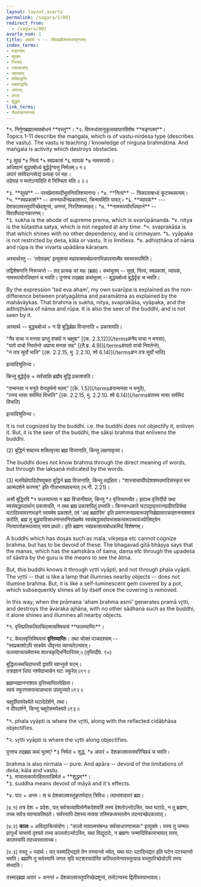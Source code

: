 ```yaml
---
layout: layout_avarta
permalink: /sagara/1/001
redirect_from:
  - /sagara/001
avarta_num: 1
title: आवर्तः १ -- जीवब्रह्मैक्यरूपमङ्गलम्
index_terms:
- मङ्गलम्
- सुखम्
- नित्यम्
- स्वप्रकाशम्
- व्यापकम्
- शक्तिवृत्तिः
- लक्षणावृत्तिः
- अपारम्
- कालः
- शुद्धम्
link_terms:
- नैववाचानमनसा
---
```


<div class="footnote" markdown="1">
*१. निर्गुणब्रह्मात्मावबोधनं **वस्तु**।  
*२. विघ्नध्वंसानुकूलव्यापारविशेषः **मङ्गलम्**।
</div>

<div class="translation-inline">
Topics 1-11 describe the maṅgala, which is of vastu-nirdeśa type (describes the vastu).
The vastu is teaching / knowledge of nirguṇa brahmātma. And maṅgala is activity which destroys obstacles.
</div>

*३ सुखं *४ नित्यं *५ स्वप्रकाशं *६ व्यापकं *७ नामरूपयोः।  
अधिष्ठानं बुद्ध्यबोध्यं बुद्धेर्दृग्यत्तु निर्मलम्॥ १॥  
अपारं सर्ववेदान्तवेद्यं प्रत्यक् परं महः।  
तदेवाहं न मत्तोऽन्यदिति मे निश्चिता मतिः॥ २॥

<div class="footnote" markdown="1">
*३. **सुखं** -- परमप्रेमास्पदीभूतनिरतिशयानन्दः।  
*४. **नित्यं** -- त्रिकालाबाध्यं कूटस्थसत्यम्।  
*५. **स्वप्रकाशं** -- अनन्याधीनप्रकाशरूपं, चिन्मयमिति यावत्।  
*६. **व्यापकं** --- देशकालवस्तुपरिच्छेदशून्यं, अनन्तं, निरतिशयमहत्।  
*७. **नामरूपयोरधिष्ठानं** -- विवर्तोपादानकारणम्।

<div class="translation-inline" markdown="1">
*३. sukha is the abode of supreme prema, which is svarūpānanda.  
*४. nitya is the kūṭastha satya, which is not negated at any time.  
*५. svaprakāśa is that which shines with no other dependency, and is cinmayam.  
*६. vyāpaka is not restricted by deśa, kāla or vastu. It is limitless.  
*७. adhiṣṭhāna of nāma and rūpa is the vivarta upādāna kāraṇam. 
</div>

</div>

अस्यार्थस्तु -- 'तदेवाहम्’ इत्युक्त्या महावाक्यार्थप्रत्यगभिन्नपरमात्मैव 
स्वस्वरूपमिति। 

तद्विशेषणानि निरूप्यन्ते -- तत् प्रत्यक् परं महः (ब्रह्म)। 
कथंभूतम् -- सुखं, नित्यं, स्वप्रकाशं, व्यापकं, नामरूपयोरधिष्ठानं च भवति। 
पुनश्च तद्ब्रह्म कथंभूतम् -- बुद्ध्यबोध्यं बुद्धेर्दृक् च भवति। 

<div class="translation-inline" markdown="1">
By the expression 'tad eva aham', my own svarūpa is explained as
the non-difference between pratyagātma and paramātma as explained
by the mahāvāykas. That brahma is sukha, nitya, svaprakāśa, vyāpaka,
and the adhiṣṭhāna of nāma and rūpa. It is also the seer of the buddhi,
and is not seen by it.
</div>

अस्यार्थः -- 
बुद्ध्यबोध्यं = न हि बुद्धिर्ब्रह्म विजानाति = प्रकाशयति। 

"नैव वाचा न मनसा प्राप्तुं शक्यो न चक्षुषा" [(क. 2.3.12)](/terms#नैव वाचा न मनसा),  
"यतो वाचो निवर्तन्ते अप्राप्य मनसा सह" [(तै.ब्र. 4.9)](/terms#यतो वाचो निवर्तन्ते),  
"न तत्र सूर्यो भाति" [(क. 2.2.15, मु. 2.2.10, श्वे 6.14)](/terms#न तत्र सूर्यो भाति) 

इत्यादिश्रुतिभ्यः। 

किन्तु बुद्धेर्दृक् = सर्वसाक्षि ब्रह्मैव बुद्धिं प्रकाशयति। 

"यन्मनसा न मनुते येनाहुर्मनो मतम्" [(के. 1.5)](/terms#यन्मनसा न मनुते),  
"तस्य भासा सर्वमिदं विभाति" [(क. 2.2.15, मु. 2.2.10. श्वे 6.14)](/terms#तस्य भासा सर्वमिदं विभाति) 

इत्यादिश्रुतिभ्यः। 

<div class="translation-inline" markdown="1">
It is not cognized by the buddhi. i.e. the buddhi does not objectify it, enliven it. 
But, it is the seer of the buddhi, the sākṣi brahma that enlivens the buddhi.
</div>

(2) बुद्धिर्न शब्दस्य शक्तिवृत्त्या ब्रह्म विजानाति, किन्तु लक्षणावृत्या। 

<div class="translation-inline" markdown="1">
The buddhi does not know brahma through the direct meaning of words, but
through the lakṣaṇā indicated by the words.
</div>

(3) मलविक्षेपादिदोषयुक्ता बुद्धिर्न ब्रह्म विजानाति, किन्तु तद्रहिता। 
"शास्त्राचार्योपदेशशमदमादिसंस्कृतं मन आत्मदर्शने करणम्" इति 
गीताभाष्यवचनात् (भ.गी. 2.21)। 

असौ बुद्धिरपि *१ फलव्याप्त्या न ब्रह्म विजानीयात्, 
किन्तु *२ वृत्तिव्याप्त्यैव। इयञ्च वृत्तिर्दीपो यथा स्वसंबद्धपदार्थान् 
प्रकाशयति, न तथा ब्रह्म प्रकाशयितुं प्रभवति। किन्त्वन्धकारे 
घटाद्यावृतरत्नप्रदीपादिर्यथा घटादिस्वावरणभङ्गे स्वयमेव प्रकाशते, एवं 'अहं ब्रह्मास्मि’ 
इति प्रमाणजन्यप्रमारूपवृत्तिर्ब्रह्मावारकाज्ञाननाशमात्रं करोति, ब्रह्म तु 
बुद्ध्यादिसाधनान्तरनिरपेक्षमेव स्वसंबद्धसर्वावभासकत्वरूपस्वयंज्योतिष्ट्वेन 
नित्यापरोक्षरूपत्वात् स्वयं प्रथते। इति ब्रह्मणः स्वप्रकाशत्वबोधकमिदं विशेषणम्।

<div class="translation-inline" markdown="1">
A buddhi which has doṣas such as mala, vikṣepa etc cannot cognize brahma, but has to
be devoid of these. The bhagavad gītā bhāṣya says that the manas, which has the saṁskāra 
of śama, dama etc through the upadeśa of śāstra by the guru is the means to see the ātma. 

But, this buddhi knows it through vr̥tti vyāpti, and not through phala vyāpti. The vr̥tti -- that
is like a lamp that illumnies nearby objects -- does not illumine brahma. But, it is like a self-luminescent
gem covered by a pot, which subsequently shines all by itself once the covering is removed. 

In this way, when the prāmaṇa 'aham brahma asmi' generates pramā vr̥tti, and destroys the āvaraka ajñāna,
with no other sādhana such as the buddhi, it alone shines and illumines all nearby objects.
</div>

<div class="footnote" markdown="1">
*१. वृत्तिप्रतिफलितचिदामासविषयत्वं **फलव्याप्तिः**।

*२. केवलवृत्तिविषयत्वं **वृत्तिव्याप्तिः**। तथा चोक्तं पञ्चदश्याम् --  
"स्वप्रकाशोऽपि साक्ष्येव धीवृत्त्या व्याप्यतेऽन्यवत्।  
फलव्याप्यत्वमेवास्य शास्त्रकृद्भिर्निवारितम्॥ (तृप्तिदीपे. ९०)   

बुद्धितत्स्थचिदाभासौ द्वावपि व्याप्नुतो घटम्।  
तत्राज्ञानं धिया नश्येदाभासेन घटः स्फुरेत्॥९१॥  

ब्रह्मण्यज्ञाननाशाय वृत्तिव्याप्तिरपेक्षिता।  
स्वयं स्फुरणरूपत्वान्नाभास उपयुज्यते॥९२॥  

चक्षुर्दीपावपेक्ष्येते घटादेर्दर्शने, तथा।  
न दीपदर्शने, किन्तु चक्षुरेकमपेक्ष्यते॥९३॥  

<div class="translation-inline" markdown="1">
*१. phala vyāpti is where the vr̥tti, along with the reflected cidābhāsa objectifies.

*२.  vr̥tti vyāpti is where the vr̥tti along objectifies.
</div>

</div>

पुनश्च तद्ब्रह्म कथं भूतम्? *३ निर्मलं = शुद्धं, *४ अपारं = देशकालवस्त्वपरिच्छिन्नं च भवति।

<div class="translation-inline" markdown="1">
brahma is also nirmala -- pure. And apāra -- devoid of the limitations of deśa, kāla and vastu.
</div>

<div class="footnote" markdown="1">
*३. मायातत्कार्यरहितत्वान्निर्मलं = **शुद्धम्**।

<div class="translation-inline" markdown="1">
*३. śuddha means devoid of māyā and it's effects.
</div>

*४. पारः = अन्तः। स च देशकालवस्तुकृतभेदात् त्रिविधः। तदभावादपारं 
ब्रह्म। 

(४.१) तत्र देशः = प्रदेशः, यत् सर्वत्राव्यापित्वेनैकदेशवर्ति तस्य देशतोऽन्तोऽस्ति, 
यथा घटादेः, न तु ब्रह्मणः, तच्च सर्वत्र व्याप्यावतिष्ठते। सर्वस्यापि देशस्य मायया 
तस्मिन्नध्यस्तत्वेन तदनवच्छेदकत्वात्। 

(४.२) **कालः** = अविद्याचित्संयोगः। 
"कालो मायात्मसंबन्धः सर्वसाधारणात्मकः" इत्युक्तेः। 
यस्य तु जन्मतः प्रागूर्ध्वं चाभावो दृश्यते तस्य 
कालतोऽन्तोऽस्ति, यथा विद्युदादेः, न ब्रह्मणः जन्मादिविकाराभावात् तस्य, कालस्यापि 
तदध्यस्तत्वाच्च। 

(४.३) वस्तु = पदार्थः। यत् यस्माद्भिद्यते तेन तस्यान्तो भवेत्, यथा 
घटः पटाद्भिद्यत इति घटेन पटस्यान्तो भवति। ब्रह्मणि तु सर्वस्यापि जगतः मृदि घटशरावादेरिव 
कल्पितत्वेनावस्तुत्वान्न वस्तुपरिच्छेदोऽपि तस्य संभवति। 

तस्माद्ब्रह्म अपारं = 
अनन्तं = देशकालवस्तुपरिच्छेदशून्यं, ततोऽन्यस्य द्वितीयस्याभावात्।
</div>


